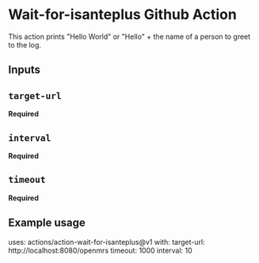 # Wait-for-isanteplus Github Action

This action prints "Hello World" or "Hello" + the name of a person to greet to the log.

## Inputs

## `target-url`

**Required** 

## `interval`

**Required** 
## `timeout`

**Required** 
## Example usage

uses: actions/action-wait-for-isanteplus@v1
with:
  target-url: http://localhost:8080/openmrs
  timeout: 1000
  interval: 10
